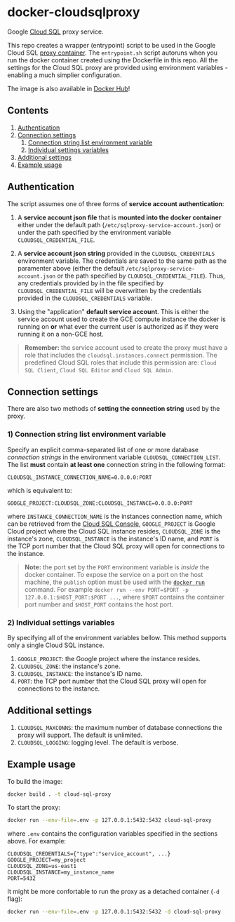 # docker-cloudsqlproxy

Google [Cloud SQL](https://cloud.google.com/sql) proxy service.

This repo creates a wrapper (entrypoint) script to be used in the Google Cloud SQL [proxy container](https://cloud.google.com/sql/docs/mysql/connect-docker). The `entrypoint.sh` script autoruns when you run the docker container created using the Dockerfile in this repo.  All the settings for the Cloud SQL proxy are provided using environment variables - enabling a much simplier configuration.

The image is also available in [Docker Hub](https://hub.docker.com/repository/docker/fcoclavero/docker-cloudsqlproxy)!

## Contents

1. [Authentication](#authentication)
2. [Connection settings](#connection-settings)
    1. [Connection string list environment variable](#1-connection-string-list-environment-variable)
    1. [Individual settings variables](#2-individual-settings-variables)
3. [Additional settings](#additional-settings)
4. [Example usage](#example-usage)

## Authentication

The script assumes one of three forms of **service account authentication**:

1) A **service account json file** that is **mounted into the docker container** either under the default path (`/etc/sqlproxy-service-account.json`) or under the path specified by the environment variable `CLOUDSQL_CREDENTIAL_FILE`.

2) A **service account json string** provided in the `CLOUDSQL_CREDENTIALS` environment variable. The credentials are saved to the same path as the paramenter above (either the default `/etc/sqlproxy-service-account.json` or the path specified by `CLOUDSQL_CREDENTIAL_FILE`). Thus, any credentials provided by in the file specified by `CLOUDSQL_CREDENTIAL_FILE` will be overwritten by the credentials provided in the `CLOUDSQL_CREDENTIALS` variable.

3) Using the "application" **default service account**. This is either the service account used to create the GCE compute instance the docker is running on **or** what ever the current user is authorized as if they were running it on a non-GCE host.

> **Remember:** the service account used to create the proxy must have a role that includes the `cloudsql.instances.connect` permission. The predefined Cloud SQL roles that include this permission are: `Cloud SQL Client`, `Cloud SQL Editor` and `Cloud SQL Admin`.

## Connection settings

There are also two methods of **setting the connection string** used by the proxy.

### 1) Connection string list environment variable

Specify an explicit comma-separated list of one or more database _connection strings_ in the environment variable `CLOUDSQL_CONNECTION_LIST`. The list **must** contain **at least one** connection string in the following format:

```text
CLOUDSQL_INSTANCE_CONNECTION_NAME=0.0.0.0:PORT
```

which is equivalent to:

```text
GOOGLE_PROJECT:CLOUDSQL_ZONE:CLOUDSQL_INSTANCE=0.0.0.0:PORT
```

where `INSTANCE_CONNECTION_NAME` is the instances connection name, which can be retrieved from the [Cloud SQL Console](https://console.cloud.google.com/sql/instances), `GOOGLE_PROJECT` is Google Cloud project where the Cloud SQL instance resides, `CLOUDSQL_ZONE` is the instance's zone, `CLOUDSQL_INSTANCE` is the instance's ID name, and `PORT` is the TCP port number that the Cloud SQL proxy will open for connections to the instance.

> **Note:** the port set by the `PORT` environment variable is _inside_ the docker container. To expose the service on a port on the host machine, the `publish` option must be used with the [`docker run`](https://docs.docker.com/engine/reference/commandline/run) command. For example `docker run --env PORT=$PORT -p 127.0.0.1:$HOST_PORT:$PORT ...`, where `$PORT` contains the container port number and `$HOST_PORT` contains the host port.

### 2) Individual settings variables

By specifying all of the environment variables bellow. This method supports only a single Cloud SQL instance.

1. `GOOGLE_PROJECT`: the Google project where the instance resides.
2. `CLOUDSQL_ZONE`: the instance's zone.
3. `CLOUDSQL_INSTANCE`: the instance's ID name.
4. `PORT`: the TCP port number that the Cloud SQL proxy will open for connections to the instance.

## Additional settings

1. `CLOUDSQL_MAXCONNS`: the maximum number of database connections the proxy will support. The default is unlimited.
2. `CLOUDSQL_LOGGING`: logging level. The default is verbose.

## Example usage

To build the image:

```bash
docker build . -t cloud-sql-proxy
```

To start the proxy:

```bash
docker run --env-file=.env -p 127.0.0.1:5432:5432 cloud-sql-proxy
```

where `.env` contains the configuration variables specified in the sections above. For example:

```env
CLOUDSQL_CREDENTIALS={"type":"service_account", ...}
GOOGLE_PROJECT=my_project
CLOUDSQL_ZONE=us-east1
CLOUDSQL_INSTANCE=my_instance_name
PORT=5432
```

It might be more confortable to run the proxy as a detached container (`-d` flag):

```bash
docker run --env-file=.env -p 127.0.0.1:5432:5432 -d cloud-sql-proxy
```
